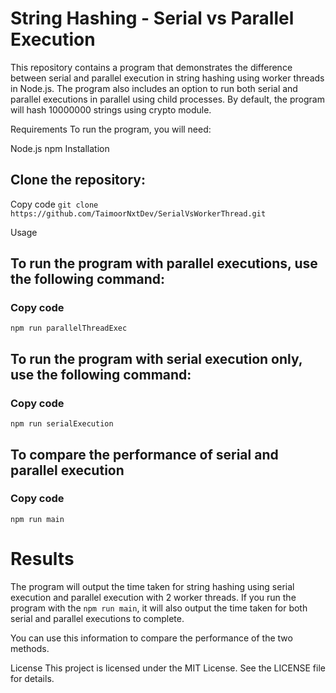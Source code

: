 # String Hashing - Serial vs Parallel Execution
This repository contains a program that demonstrates the difference between serial and parallel execution in string hashing using worker threads in Node.js. The program also includes an option to run both serial and parallel executions in parallel using child processes.
By default, the program will hash 10000000 strings using crypto module.

Requirements
To run the program, you will need:

Node.js
npm
Installation

## Clone the repository:
Copy code
```git clone https://github.com/TaimoorNxtDev/SerialVsWorkerThread.git```



Usage
## To run the program with parallel executions, use the following command:
### Copy code
```npm run parallelThreadExec```

## To run the program with serial execution only, use the following command:
### Copy code
```npm run serialExecution```



## To compare the performance of serial and parallel execution
### Copy code
```npm run main```


# Results
The program will output the time taken for string hashing using serial execution and parallel execution with 2 worker threads. If you run the program with the ```npm run main```, it will also output the time taken for both serial and parallel executions to complete.

You can use this information to compare the performance of the two methods.

License
This project is licensed under the MIT License. See the LICENSE file for details.





